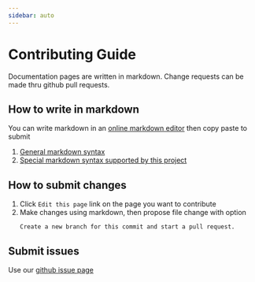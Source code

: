 ```yaml
---
sidebar: auto
---
```


# Contributing Guide

Documentation pages are written in markdown. Change requests can be made thru github pull requests.

## How to write in markdown
You can write markdown in an [online markdown editor]('https://stackedit.io/') then copy paste to submit

1. [General markdown syntax](https://guides.github.com/pdfs/markdown-cheatsheet-online.pdf)
2. [Special markdown syntax supported by this project](https://v1.vuepress.vuejs.org/guide/markdown.html)

## How to submit changes
1. Click `Edit this page` link on the page you want to contribute
2. Make changes using markdown, then propose file change with option
    ```
    Create a new branch for this commit and start a pull request.
    ```

## Submit issues
Use our [github issue page](https://github.com/Arable/developer.arable.com/issues)